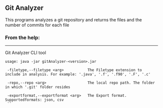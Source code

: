 ## Git Analyzer

This programs analyzes a git repository and returns the files and the number of commits for each file

### From the help:
----------------------------------------------------------------

Git Analyzer CLI tool
````
usage: java -jar gitAnalyzer-<version>.jar
 
 -filetype,--filetype <arg>           The Filetype extension to include in analysis. For example: '.java', '.f', '.f90', '.F', '.c'
 
 -repo,--repo <arg>                   The local repo path. The folder in which '.git' folder resides
 
 -exportformat,--exportformat <arg>   The Export format. Supportedformats: json, csv
 ``
 
